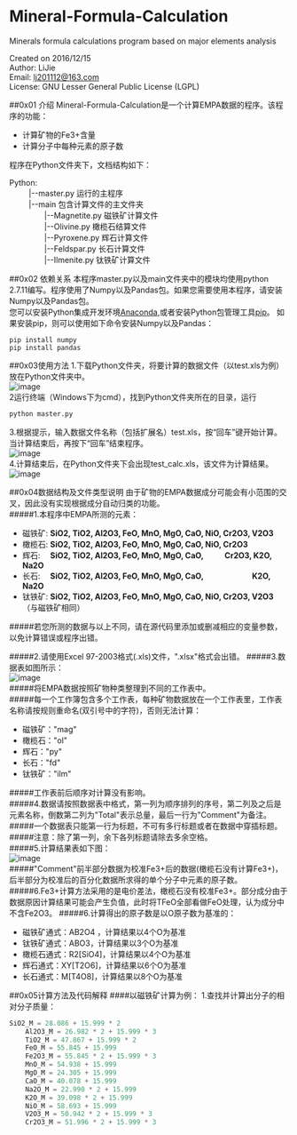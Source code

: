 # Mineral-Formula-Calculation
Minerals formula calculations program based on major elements analysis

Created on 2016/12/15  
Author: LiJie  
Email: lj201112@163.com  
License: GNU Lesser General Public License (LGPL)

##0x01 介绍
Mineral-Formula-Calculation是一个计算EMPA数据的程序。该程序的功能：

* 计算矿物的Fe3+含量
* 计算分子中每种元素的原子数  

程序在Python文件夹下，文档结构如下：  

Python:  
&ensp;&ensp;&ensp;&ensp;&ensp;|--master.py 运行的主程序  
&ensp;&ensp;&ensp;&ensp;&ensp;|--main 包含计算文件的主文件夹  
&ensp;&ensp;&ensp;&ensp;&ensp;&ensp;&ensp;&ensp;&ensp;|--Magnetite.py 磁铁矿计算文件  
&ensp;&ensp;&ensp;&ensp;&ensp;&ensp;&ensp;&ensp;&ensp;|--Olivine.py 橄榄石结算文件  
&ensp;&ensp;&ensp;&ensp;&ensp;&ensp;&ensp;&ensp;&ensp;|--Pyroxene.py 辉石计算文件  
&ensp;&ensp;&ensp;&ensp;&ensp;&ensp;&ensp;&ensp;&ensp;|--Feldspar.py 长石计算文件  
&ensp;&ensp;&ensp;&ensp;&ensp;&ensp;&ensp;&ensp;&ensp;|--Ilmenite.py 钛铁矿计算文件  
            
##0x02 依赖关系
本程序master.py以及main文件夹中的模块均使用python 2.7.11编写。程序使用了Numpy以及Pandas包。如果您需要使用本程序，请安装Numpy以及Pandas包。  
您可以安装Python集成开发环境[Anaconda](https://www.continuum.io/downloads),或者安装Python包管理工具[pip](https://pip.pypa.io/en/stable/installing/)。
如果安装pip，则可以使用如下命令安装Numpy以及Pandas：
```
pip install numpy 
pip install pandas
```

##0x03使用方法
1.下载Python文件夹，将要计算的数据文件（以test.xls为例）放在Python文件夹中。  
![image](https://raw.githubusercontent.com/lj201112/Mineral-Formula-Calculation/master/img_folder/3.png)  
2运行终端（Windows下为cmd），找到Python文件夹所在的目录，运行
```python
python master.py
```  
3.根据提示，输入数据文件名称（包括扩展名）test.xls，按“回车”键开始计算。当计算结束后，再按下“回车”结束程序。  
![image](https://raw.githubusercontent.com/lj201112/Mineral-Formula-Calculation/master/img_folder/1.png)  
4.计算结束后，在Python文件夹下会出现test_calc.xls，该文件为计算结果。  
![image](https://raw.githubusercontent.com/lj201112/Mineral-Formula-Calculation/master/img_folder/4.png)  

##0x04数据结构及文件类型说明
由于矿物的EMPA数据成分可能会有小范围的交叉，因此没有实现根据成分自动归类的功能。  
#####1.本程序中EMPA所测的元素：
+ 磁铁矿: **SiO2, TiO2, Al2O3, FeO, MnO,	MgO, CaO, NiO, Cr2O3, V2O3**
+ 橄榄石: **SiO2, TiO2, Al2O3, FeO, MnO, MgO, CaO, NiO, Cr2O3**
+ 辉石:&ensp;&ensp; **SiO2, TiO2, Al2O3, FeO, MnO, MgO, CaO, &ensp;&ensp;&ensp;&ensp;&ensp;Cr2O3, K2O, Na2O**
+ 长石:&ensp;&ensp; **SiO2, TiO2, Al2O3,	FeO, MnO, MgO, CaO,&ensp;&ensp;&ensp;&ensp;&ensp;&ensp;&ensp;&ensp;&ensp;&ensp;&ensp;&ensp; K2O, Na2O**
+ 钛铁矿: **SiO2, TiO2, Al2O3, FeO, MnO,	MgO, CaO, NiO, Cr2O3, V2O3**（与磁铁矿相同）  

#####若您所测的数据与以上不同，请在源代码里添加或删减相应的变量参数，以免计算错误或程序出错。

#####2.请使用Excel 97-2003格式(.xls)文件，".xlsx"格式会出错。
#####3.数据表如图所示：  
![image](https://raw.githubusercontent.com/lj201112/Mineral-Formula-Calculation/master/img_folder/2.png)  
#####将EMPA数据按照矿物种类整理到不同的工作表中。  
#####每一个工作簿包含多个工作表，每种矿物数据放在一个工作表里，工作表名称请按规则重命名(双引号中的字符)，否则无法计算：
+ 磁铁矿："mag"
+ 橄榄石："ol"
+ 辉石："py"
+ 长石："fd"
+ 钛铁矿："ilm"  

#####工作表前后顺序对计算没有影响。  
#####4.数据请按照数据表中格式，第一列为顺序排列的序号，第二列及之后是元素名称，倒数第二列为"Total"表示总量，最后一行为"Comment"为备注。
#####一个数据表只能第一行为标题，不可有多行标题或者在数据中穿插标题。
#####注意：除了第一列，余下各列标题请除去多余空格。  
#####5.计算结果表如下图：  
![image](https://raw.githubusercontent.com/lj201112/Mineral-Formula-Calculation/master/img_folder/5.png)   
#####"Comment"前半部分数据为校准Fe3+后的数据(橄榄石没有计算Fe3+)，后半部分为校准后的百分化数据所求得的单个分子中元素的原子数。
#####6.Fe3+计算方法采用的是电价差法，橄榄石没有校准Fe3+。部分成分由于数据原因计算结果可能会产生负值，此时将TFeO全部看做FeO处理，认为成分中不含Fe2O3。
#####6.计算得出的原子数是以O原子数为基准的：  
+ 磁铁矿通式：AB2O4 ，计算结果以4个O为基准
+ 钛铁矿通式：ABO3，计算结果以3个O为基准
+ 橄榄石通式：R2[SiO4]，计算结果以4个O为基准
+ 辉石通式：XY[T2O6]，计算结果以6个O为基准
+ 长石通式：M[T4O8]，计算结果以8个O为基准
            
##0x05计算方法及代码解释
####以磁铁矿计算为例：
1.查找并计算出分子的相对分子质量：
```python
SiO2_M = 28.086 + 15.999 * 2
    Al2O3_M = 26.982 * 2 + 15.999 * 3
    TiO2_M = 47.867 + 15.999 * 2
    FeO_M = 55.845 + 15.999
    Fe2O3_M = 55.845 * 2 + 15.999 * 3
    MnO_M = 54.938 + 15.999
    MgO_M = 24.305 + 15.999
    CaO_M = 40.078 + 15.999
    Na2O_M = 22.990 * 2 + 15.999
    K2O_M = 39.098 * 2 + 15.999
    NiO_M = 58.693 + 15.999
    V2O3_M = 50.942 * 2 + 15.999 * 3
    Cr2O3_M = 51.996 * 2 + 15.999 * 3
```
            
